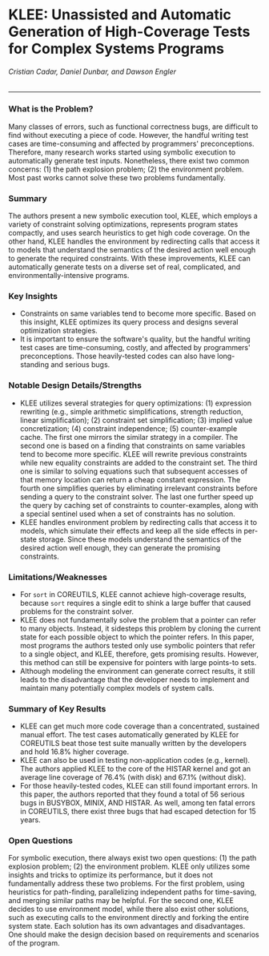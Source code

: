 KLEE: Unassisted and Automatic Generation of High-Coverage Tests for Complex Systems Programs
===

###### Cristian Cadar, Daniel Dunbar, and Dawson Engler

---

### What is the Problem?

Many classes of errors, such as functional correctness bugs, are difficult to find without executing a piece of code. However, the handful writing test cases are time-consuming and affected by programmers' preconceptions. Therefore, many research works started using symbolic execution to automatically generate test inputs. Nonetheless, there exist two common concerns: (1) the path explosion problem; (2) the environment problem. Most past works cannot solve these two problems fundamentally.

### Summary

The authors present a new symbolic execution tool, KLEE, which employs a variety of constraint solving optimizations, represents program states compactly, and uses search heuristics to get high code coverage. On the other hand, KLEE handles the environment by redirecting calls that access it to models that understand the semantics of the desired action well enough to generate the required constraints. With these improvements, KLEE can automatically generate tests on a diverse set of real, complicated, and environmentally-intensive programs.

### Key Insights

- Constraints on same variables tend to become more specific. Based on this insight, KLEE optimizes its query process and designs several optimization strategies.
- It is important to ensure the software's quality, but the handful writing test cases are time-consuming, costly, and affected by programmers' preconceptions. Those heavily-tested codes can also have long-standing and serious bugs.

### Notable Design Details/Strengths

- KLEE utilizes several strategies for query optimizations: (1) expression rewriting (e.g., simple arithmetic simplifications, strength reduction, linear simplification); (2) constraint set simplification; (3) implied value concretization; (4) constraint independence; (5) counter-example cache. The first one mirrors the similar strategy in a compiler. The second one is based on a finding that constraints on same variables tend to become more specific. KLEE will rewrite previous constraints while new equality constraints are added to the constraint set. The third one is similar to solving equations such that subsequent accesses of that memory location can return a cheap constant expression. The fourth one simplifies queries by eliminating irrelevant constraints before sending a query to the constraint solver. The last one further speed up the query by caching set of constraints to counter-examples, along with a special sentinel used when a set of constraints has no solution.
- KLEE handles environment problem by redirecting calls that access it to models, which simulate their effects and keep all the side effects in per-state storage. Since these models understand the semantics of the desired action well enough, they can generate the promising constraints.

### Limitations/Weaknesses

- For `sort` in COREUTILS, KLEE cannot achieve high-coverage results, because `sort` requires a single edit to shink a large buffer that caused problems for the constraint solver.
- KLEE does not fundamentally solve the problem that a pointer can refer to many objects. Instead, it sidesteps this problem by cloning the current state for each possible object to which the pointer refers. In this paper, most programs the authors tested only use symbolic pointers that refer to a single object, and KLEE, therefore, gets promising results. However, this method can still be expensive for pointers with large points-to sets.
- Although modeling the environment can generate correct results, it still leads to the disadvantage that the developer needs to implement and maintain many potentially complex models of system calls.

### Summary of Key Results

- KLEE can get much more code coverage than a concentrated, sustained manual effort. The test cases automatically generated by KLEE for COREUTILS beat those test suite manually written by the developers and hold 16.8% higher coverage.
- KLEE can also be used in testing non-application codes (e.g., kernel). The authors applied KLEE to the core of the HISTAR kernel and got an average line coverage of 76.4% (with disk) and 67.1% (without disk).
- For those heavily-tested codes, KLEE can still found important errors. In this paper, the authors reported that they found a total of 56 serious bugs in BUSYBOX, MINIX, AND HISTAR. As well, among ten fatal errors in COREUTILS, there exist three bugs that had escaped detection for 15 years.

### Open Questions

For symbolic execution, there always exist two open questions: (1) the path explosion problem; (2) the environment problem. KLEE only utilizes some insights and tricks to optimize its performance, but it does not fundamentally address these two problems. For the first problem, using heuristics for path-finding, parallelizing independent paths for time-saving, and merging similar paths may be helpful. For the second one, KLEE decides to use environment model, while there also exist other solutions, such as executing calls to the environment directly and forking the entire system state. Each solution has its own advantages and disadvantages. One should make the design decision based on requirements and scenarios of the program.
